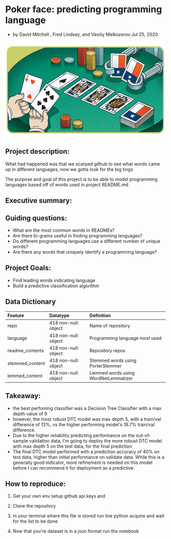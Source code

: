 # Poker face: predicting programming language

- by David Mitchell , Fred Lindsey, and Vasiliy Melkozerov Jul 25, 2020

<img src="poker_nlp_banner.jpg" width="100%" height="300-">


## Project description:

What had happened was that we scarped github to see what words came up in different languages, now we gotta look for the big tings

The purpose and goal of this project is to be able to model programming languages based off of words used in project README.md

## Executive summary:



## Guiding questions:
- What are the most common words in READMEs?
- Are there bi-grams useful in finding programming languages?
- Do different programming languages use a different number of unique words?
- Are there any words that uniquely identify a programming language?

## Project Goals:
- Find leading words indicating language
- Build a predictive classification algorithm 

## Data Dictionary

|Feature|Datatype|Definition|
|:-------|:--------|:----------|
| repo | 418 non-null: object | Name of repository |
| language | 418 non-null: object | Programming language most used |
| readme_contents | 418 non-null: object | Repository repos |
| stemmed_content | 418 non-null: object | Stemmed words using PorterStemmer|
| lemmed_content | 418 non-null: object | Lemmed words using WordNetLemmatizer |

## Takeaway:
- the best perfoming classifier was a Decision Tree Classifier with a max depth value of 9
- however, the most robust DTC model was max depth 5, with a train/val difference of 13%, vs the higher performing model's 18.7% train/val difference.
- Due to the higher reliability predicting performance on the out-of-sample validation data, I'm going to deploy the more robust DTC model with max depth 5 on the test data, for the final prediction
- The final DTC model performed with a prediction accuracy of 40% on test data, higher than initial performance on validate data. While this is a generally good indicator, more refinement is needed on this model before I can recommend it for deployment as a predictive.

## How to reproduce:
1. Get your own env setup github api keys and 

2. Clone the repository

3. In your terminal where this file is stored run line python acquire and wait for the list to be done

4. Now that you're dataset is in a json format run the notebook
